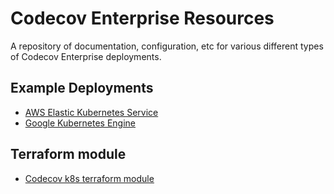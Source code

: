 # Codecov Enterprise Resources

A repository of documentation, configuration, etc for various different 
types of Codecov Enterprise deployments.

## Example Deployments

- [AWS Elastic Kubernetes Service](aws_elastic_kubernetes_service/README.md)
- [Google Kubernetes Engine](google_kubernetes_engine/README.md)

## Terraform module
- [Codecov k8s terraform module](terraform-k8s-codecov/README.md)
